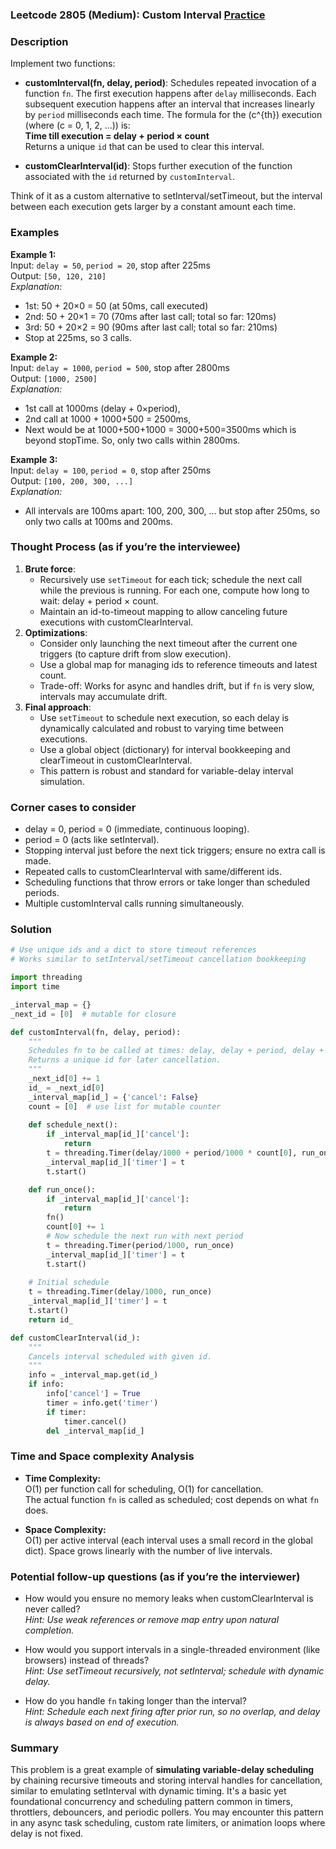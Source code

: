 ### Leetcode 2805 (Medium): Custom Interval [Practice](https://leetcode.com/problems/custom-interval)

### Description  
Implement two functions:

- **customInterval(fn, delay, period)**: Schedules repeated invocation of a function `fn`. The first execution happens after `delay` milliseconds. Each subsequent execution happens after an interval that increases linearly by `period` milliseconds each time. The formula for the \(c^{th}\) execution (where \(c = 0, 1, 2, ...\)) is:  
  **Time till execution = delay + period × count**  
  Returns a unique `id` that can be used to clear this interval.
  
- **customClearInterval(id)**: Stops further execution of the function associated with the `id` returned by `customInterval`.

Think of it as a custom alternative to setInterval/setTimeout, but the interval between each execution gets larger by a constant amount each time.

### Examples  

**Example 1:**  
Input: `delay = 50`, `period = 20`, stop after 225ms  
Output: `[50, 120, 210]`  
*Explanation:*  
- 1st: 50 + 20×0 = 50 (at 50ms, call executed)  
- 2nd: 50 + 20×1 = 70 (70ms after last call; total so far: 120ms)  
- 3rd: 50 + 20×2 = 90 (90ms after last call; total so far: 210ms)  
- Stop at 225ms, so 3 calls.

**Example 2:**  
Input: `delay = 1000`, `period = 500`, stop after 2800ms  
Output: `[1000, 2500]`  
*Explanation:*  
- 1st call at 1000ms (delay + 0×period),  
- 2nd call at 1000 + 1000+500 = 2500ms,  
- Next would be at 1000+500+1000 = 3000+500=3500ms which is beyond stopTime. So, only two calls within 2800ms.

**Example 3:**  
Input: `delay = 100`, `period = 0`, stop after 250ms  
Output: `[100, 200, 300, ...]`  
*Explanation:*  
- All intervals are 100ms apart: 100, 200, 300, ... but stop after 250ms, so only two calls at 100ms and 200ms.

### Thought Process (as if you’re the interviewee)  
1. **Brute force**:  
   - Recursively use `setTimeout` for each tick; schedule the next call while the previous is running. For each one, compute how long to wait: delay + period × count.
   - Maintain an id-to-timeout mapping to allow canceling future executions with customClearInterval.
2. **Optimizations**:  
   - Consider only launching the next timeout after the current one triggers (to capture drift from slow execution).
   - Use a global map for managing ids to reference timeouts and latest count.
   - Trade-off: Works for async and handles drift, but if `fn` is very slow, intervals may accumulate drift.
3. **Final approach**:  
   - Use `setTimeout` to schedule next execution, so each delay is dynamically calculated and robust to varying time between executions.
   - Use a global object (dictionary) for interval bookkeeping and clearTimeout in customClearInterval.
   - This pattern is robust and standard for variable-delay interval simulation.

### Corner cases to consider  
- delay = 0, period = 0 (immediate, continuous looping).
- period = 0 (acts like setInterval).
- Stopping interval just before the next tick triggers; ensure no extra call is made.
- Repeated calls to customClearInterval with same/different ids.
- Scheduling functions that throw errors or take longer than scheduled periods.
- Multiple customInterval calls running simultaneously.

### Solution

```python
# Use unique ids and a dict to store timeout references
# Works similar to setInterval/setTimeout cancellation bookkeeping

import threading
import time

_interval_map = {}
_next_id = [0]  # mutable for closure

def customInterval(fn, delay, period):
    """
    Schedules fn to be called at times: delay, delay + period, delay + 2*period, ...
    Returns a unique id for later cancellation.
    """
    _next_id[0] += 1
    id_ = _next_id[0]
    _interval_map[id_] = {'cancel': False}
    count = [0]  # use list for mutable counter
    
    def schedule_next():
        if _interval_map[id_]['cancel']:
            return
        t = threading.Timer(delay/1000 + period/1000 * count[0], run_once)
        _interval_map[id_]['timer'] = t
        t.start()

    def run_once():
        if _interval_map[id_]['cancel']:
            return
        fn()
        count[0] += 1
        # Now schedule the next run with next period
        t = threading.Timer(period/1000, run_once)
        _interval_map[id_]['timer'] = t
        t.start()
    
    # Initial schedule
    t = threading.Timer(delay/1000, run_once)
    _interval_map[id_]['timer'] = t
    t.start()
    return id_

def customClearInterval(id_):
    """
    Cancels interval scheduled with given id.
    """
    info = _interval_map.get(id_)
    if info:
        info['cancel'] = True
        timer = info.get('timer')
        if timer:
            timer.cancel()
        del _interval_map[id_]
```

### Time and Space complexity Analysis  

- **Time Complexity:**  
  O(1) per function call for scheduling, O(1) for cancellation.  
  The actual function `fn` is called as scheduled; cost depends on what `fn` does.

- **Space Complexity:**  
  O(1) per active interval (each interval uses a small record in the global dict). Space grows linearly with the number of live intervals.

### Potential follow-up questions (as if you’re the interviewer)  

- How would you ensure no memory leaks when customClearInterval is never called?  
  *Hint: Use weak references or remove map entry upon natural completion.*

- How would you support intervals in a single-threaded environment (like browsers) instead of threads?  
  *Hint: Use setTimeout recursively, not setInterval; schedule with dynamic delay.*

- How do you handle `fn` taking longer than the interval?  
  *Hint: Schedule each next firing after prior run, so no overlap, and delay is always based on end of execution.*

### Summary
This problem is a great example of **simulating variable-delay scheduling** by chaining recursive timeouts and storing interval handles for cancellation, similar to emulating setInterval with dynamic timing. It's a basic yet foundational concurrency and scheduling pattern common in timers, throttlers, debouncers, and periodic pollers. You may encounter this pattern in any async task scheduling, custom rate limiters, or animation loops where delay is not fixed.